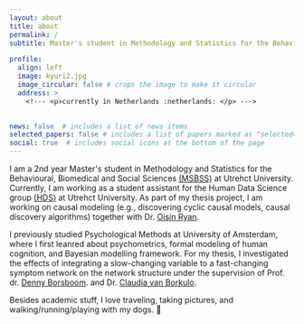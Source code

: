 ```yaml
---
layout: about
title: about
permalink: /
subtitle: Master's student in Methodology and Statistics for the Behavioural, Biomedical and Social Sciences at Utrehct University

profile:
  align: left
  image: kyuri2.jpg
  image_circular: false # crops the image to make it circular
  address: >
    <!--- <p>currently in Netherlands :netherlands: </p> --->
  

news: false  # includes a list of news items
selected_papers: false # includes a list of papers marked as "selected={true}"
social: true  # includes social icons at the bottom of the page
---
```


I am a 2nd year Master's student in Methodology and Statistics for the Behavioural, Biomedical and Social Sciences <a href='https://www.uu.nl/masters/en/methodology-and-statistics-behavioural-biomedical-and-social-sciences'>(MSBSS)</a> at Utrehct University.
Currently, I am working as a student assistant for the Human Data Science group <a href='https://hds.sites.uu.nl/'>(HDS)</a> at Utrehct University. As part of my thesis project, I am working on causal modeling (e.g., discovering cyclic causal models, causal discovery algorithms) together with Dr. <a href='https://oisinryan.org/'>Oisín Ryan</a>.

I previously studied Psychological Methods at University of Amsterdam, where I first leanred about psychometrics, formal modeling of human cognition, and Bayesian modelling framework. For my thesis, I investigated the effects of integrating a slow-changing variable to a fast-changing symptom network on the network structure under the supervision of Prof. dr. <a href='https://dennyborsboom.com/'>Denny Borsboom</a>. and Dr. <a href='https://cvborkulo.com/'>Claudia van Borkulo</a>.

Besides academic stuff, I love traveling, taking pictures, and walking/running/playing with my dogs. :dog:



<!-- Put your address / P.O. box / other info right below your picture. You can also disable any these elements by editing `profile` property of the YAML header of your `_pages/about.md`. Edit `_bibliography/papers.bib` and Jekyll will render your [publications page](/al-folio/publications/) automatically.

Link to your social media connections, too. This theme is set up to use [Font Awesome icons](http://fortawesome.github.io/Font-Awesome/) and [Academicons](https://jpswalsh.github.io/academicons/), like the ones below. Add your Facebook, Twitter, LinkedIn, Google Scholar, or just disable all of them. -->

